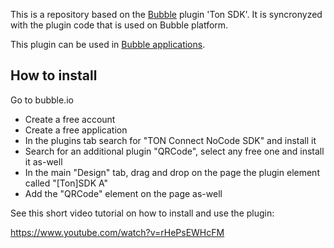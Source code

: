 This is a repository based on the [Bubble](https://bubble.io) plugin 'Ton SDK'. It is syncronyzed with the plugin code that is used on Bubble platform.

This plugin can be used in [Bubble applications](https://bubble.io).

## How to install
Go to bubble.io
- Create a free account
- Create a free application
- In the plugins tab search for "TON Connect NoCode SDK" and install it
- Search for an additional plugin "QRCode", select any free one and install it as-well
- In the main "Design" tab, drag and drop on the page the plugin element called "[Ton]SDK A"
- Add the "QRCode" element on the page as-well

See this short video tutorial on how to install and use the plugin:

https://www.youtube.com/watch?v=rHePsEWHcFM
